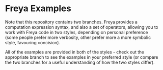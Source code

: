 # Freya Examples

Note that this repository contains two branches. Freya provides a computation expression syntax, and also a set of operators, allowing you to work with Freya code in two styles, depending on personal preference (some people prefer more verbosity, other prefer more a more symbolic style, favouring concision).

All of the examples are provided in both of the styles - check out the appropriate branch to see the examples in your preferred style (or compare the two branches for a useful understanding of how the two styles differ).
